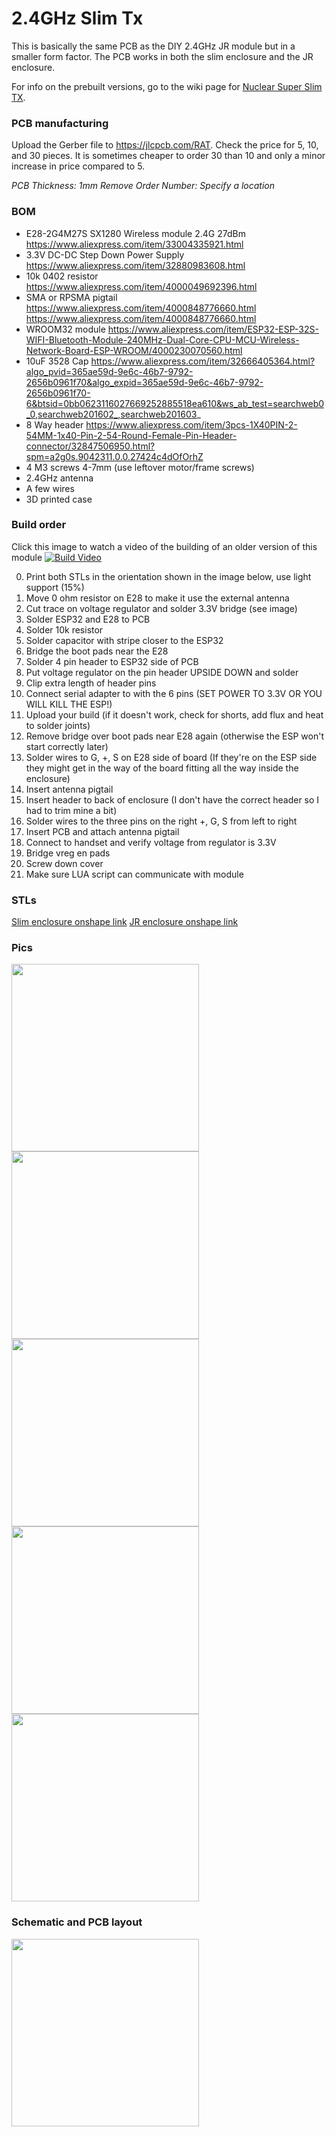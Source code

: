 # 2.4GHz Slim Tx

This is basically the same PCB as the DIY 2.4GHz JR module but in a smaller form factor. The PCB works in both the slim enclosure and the JR enclosure.

For info on the prebuilt versions, go to the wiki page for [Nuclear Super Slim TX](https://github.com/ExpressLRS/ExpressLRS/wiki/Nuclear-Super-Slim-TX).

### PCB manufacturing

Upload the Gerber file to https://jlcpcb.com/RAT.  Check the price for 5, 10, and 30 pieces.  It is sometimes cheaper to order 30 than 10 and only a minor increase in price compared to 5.

*PCB Thickness: 1mm*
*Remove Order Number: Specify a location*

### BOM

- E28-2G4M27S SX1280 Wireless module 2.4G 27dBm https://www.aliexpress.com/item/33004335921.html
- 3.3V DC-DC Step Down Power Supply https://www.aliexpress.com/item/32880983608.html
- 10k 0402 resistor https://www.aliexpress.com/item/4000049692396.html
- SMA or RPSMA pigtail https://www.aliexpress.com/item/4000848776660.html https://www.aliexpress.com/item/4000848776660.html
- WROOM32 module https://www.aliexpress.com/item/ESP32-ESP-32S-WIFI-Bluetooth-Module-240MHz-Dual-Core-CPU-MCU-Wireless-Network-Board-ESP-WROOM/4000230070560.html
- 10uF 3528 Cap https://www.aliexpress.com/item/32666405364.html?algo_pvid=365ae59d-9e6c-46b7-9792-2656b0961f70&algo_expid=365ae59d-9e6c-46b7-9792-2656b0961f70-6&btsid=0bb0623116027669252885518ea610&ws_ab_test=searchweb0_0,searchweb201602_,searchweb201603_
- 8 Way header https://www.aliexpress.com/item/3pcs-1X40PIN-2-54MM-1x40-Pin-2-54-Round-Female-Pin-Header-connector/32847506950.html?spm=a2g0s.9042311.0.0.27424c4dOfOrhZ
- 4 M3 screws 4-7mm (use leftover motor/frame screws)
- 2.4GHz antenna
- A few wires
- 3D printed case

### Build order

Click this image to watch a video of the building of an older version of this module
[![Build Video](https://github.com/SpencerGraffunder/ExpressLRS/blob/super-slim-pcb/PCB/2400MHz/TX_SX1280_Super_Slim/img/thumbnail.png?raw=true)](https://youtu.be/sNQbWaVPUCc)

0. Print both STLs in the orientation shown in the image below, use light support (15%)
1. Move 0 ohm resistor on E28 to make it use the external antenna
2. Cut trace on voltage regulator and solder 3.3V bridge (see image)
3. Solder ESP32 and E28 to PCB
4. Solder 10k resistor
6. Solder capacitor with stripe closer to the ESP32
5. Bridge the boot pads near the E28
7. Solder 4 pin header to ESP32 side of PCB
8. Put voltage regulator on the pin header UPSIDE DOWN and solder
9. Clip extra length of header pins
10. Connect serial adapter to with the 6 pins (SET POWER TO 3.3V OR YOU WILL KILL THE ESP!)
11. Upload your build (if it doesn't work, check for shorts, add flux and heat to solder joints)
12. Remove bridge over boot pads near E28 again (otherwise the ESP won't start correctly later)
13. Solder wires to G, +, S on E28 side of board (If they're on the ESP side they might get in the way of the board fitting all the way inside the enclosure)
14. Insert antenna pigtail
15. Insert header to back of enclosure (I don't have the correct header so I had to trim mine a bit)
16. Solder wires to the three pins on the right +, G, S from left to right
17. Insert PCB and attach antenna pigtail
18. Connect to handset and verify voltage from regulator is 3.3V
19. Bridge vreg en pads
20. Screw down cover
21. Make sure LUA script can communicate with module

### STLs

[Slim enclosure onshape link](https://cad.onshape.com/documents/2cffc645d8696d047935ac89/w/6acaaaa832f4b23c1c8ac47e/e/49ad20ba4b7d79ea1d683a18)
[JR enclosure onshape link](https://cad.onshape.com/documents/50ada7dd7257b3b4cfa71d02/w/741afccb437d7d488507c71b/e/4760c734ca4584832616ed85)

### Pics

<img src="https://github.com/ExpressLRS/ExpressLRS-Hardware/blob/master/PCB/2400MHz/TX_SX1280_Super_Slim/img/printlayout.png?raw=true" width="300">
<img src="https://github.com/ExpressLRS/ExpressLRS-Hardware/blob/master/PCB/2400MHz/TX_SX1280_Super_Slim/img/antennaswitch.png?raw=true" width="300">
<img src="https://github.com/ExpressLRS/ExpressLRS-Hardware/blob/master/PCB/2400MHz/TX_SX1280_Super_Slim/img/exploded.jpg?raw=true" width="300">
<img src="https://github.com/ExpressLRS/ExpressLRS-Hardware/blob/master/PCB/2400MHz/TX_SX1280_Super_Slim/img/compacted.jpg?raw=true" width="300">
<img src="https://github.com/ExpressLRS/ExpressLRS-Hardware/blob/master/PCB/2400MHz/TX_SX1280_Super_Slim/img/ftdi.png?raw=true" width="300">

### Schematic and PCB layout

<img src="https://github.com/ExpressLRS/ExpressLRS-Hardware/blob/master/PCB/2400MHz/TX_SX1280_Super_Slim/img/brd.png?raw=true" width="300">
